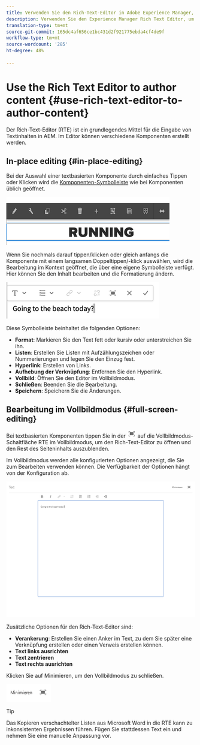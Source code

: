 ```yaml
---
title: Verwenden Sie den Rich-Text-Editor in Adobe Experience Manager, um Inhalte zu erstellen.
description: Verwenden Sie den Experience Manager Rich Text Editor, um Inhalte zu erstellen.
translation-type: tm+mt
source-git-commit: 165dc4af656ce1bc431d2f921775ebda4cf4de9f
workflow-type: tm+mt
source-wordcount: '285'
ht-degree: 48%

---
```



# Use the Rich Text Editor to author content {#use-rich-text-editor-to-author-content}

Der Rich-Text-Editor (RTE) ist ein grundlegendes Mittel für die Eingabe von Textinhalten in AEM. Im Editor können verschiedene Komponenten erstellt werden.

## In-place editing {#in-place-editing}

Bei der Auswahl einer textbasierten Komponente durch einfaches Tippen oder Klicken wird die [Komponenten-Symbolleiste](/help/sites-cloud/authoring/fundamentals/editing-content.md#component-toolbar) wie bei Komponenten üblich geöffnet.

![Die Komponenten-Symbolleiste](/help/sites-cloud/authoring/assets/editing-component-toolbar.png)

Wenn Sie nochmals darauf tippen/klicken oder gleich anfangs die Komponente mit einem langsamen Doppeltippen/-klick auswählen, wird die Bearbeitung im Kontext geöffnet, die über eine eigene Symbolleiste verfügt. Hier können Sie den Inhalt bearbeiten und die Formatierung ändern.

![Bearbeiten im Kontext mit dem RTE](/help/sites-cloud/authoring/assets/rte-in-place-editing.png)

Diese Symbolleiste beinhaltet die folgenden Optionen:

* **Format**: Markieren Sie den Text fett oder kursiv oder unterstreichen Sie ihn.
* **Listen**: Erstellen Sie Listen mit Aufzählungszeichen oder Nummerierungen und legen Sie den Einzug fest.
* **Hyperlink**: Erstellen von Links.
* **Aufhebung der Verknüpfung**: Entfernen Sie den Hyperlink.
* **Vollbild**: Öffnen Sie den Editor im Vollbildmodus.
* **Schließen**: Beenden Sie die Bearbeitung.
* **Speichern**: Speichern Sie die Änderungen.

## Bearbeitung im Vollbildmodus {#full-screen-editing}

Bei textbasierten Komponenten tippen Sie in der ![Symbolleiste](/help/sites-cloud/authoring/assets/editing-full-screen.png) auf die Vollbildmodus-Schaltfläche [](/help/sites-cloud/authoring/fundamentals/editing-content.md#component-toolbar) RTE im Vollbildmodus, um den Rich-Text-Editor zu öffnen und den Rest des Seiteninhalts auszublenden.

Im Vollbildmodus werden alle konfigurierten Optionen angezeigt, die Sie zum Bearbeiten verwenden können. Die Verfügbarkeit der Optionen hängt von der Konfiguration ab. <!--Full screen mode displays all the configured options that you can use for authoring. The availability of options [depends on the configuration](/help/sites-administering/rich-text-editor.md).-->

![RTE im Vollbildmodus](/help/sites-cloud/authoring/assets/rte-full-screen.png)

Zusätzliche Optionen für den Rich-Text-Editor sind:

* **Verankerung**: Erstellen Sie einen Anker im Text, zu dem Sie später eine Verknüpfung erstellen oder einen Verweis erstellen können.
* **Text links ausrichten**
* **Text zentrieren**
* **Text rechts ausrichten**

Klicken Sie auf Minimieren, um den Vollbildmodus zu schließen.

![Schaltfläche zum Minimieren des RTE](/help/sites-cloud/authoring/assets/rte-minimize.png)

>[!Tip]
>
>Das Kopieren verschachtelter Listen aus Microsoft Word in die RTE kann zu inkonsistenten Ergebnissen führen. Fügen Sie stattdessen Text ein und nehmen Sie eine manuelle Anpassung vor.
